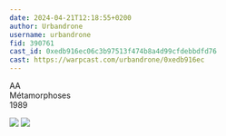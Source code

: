 ```yaml
---
date: 2024-04-21T12:18:55+0200
author: Urbandrone 
username: urbandrone
fid: 390761
cast_id: 0xedb916ec06c3b97513f474b8a4d99cfdebbdfd76
cast: https://warpcast.com/urbandrone/0xedb916ec
---
```

AA   
Métamorphoses   
1989  

![](https://imagedelivery.net/BXluQx4ige9GuW0Ia56BHw/cfdd1d0c-86fe-4f42-7c15-dbb19fe73700/original)
![](https://imagedelivery.net/BXluQx4ige9GuW0Ia56BHw/699a1dd3-77de-4849-b39c-f1c1c9657400/original)